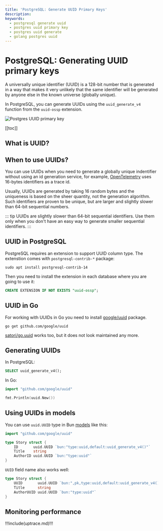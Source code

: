 ```yaml
---
title: 'PostgreSQL: Generate UUID Primary Keys'
description:
keywords:
  - postgresql generate uuid
  - postgres uuid primary key
  - postgres uuid generate
  - golang postgres uuid
---
```


<UptraceCta />

# PostgreSQL: Generating UUID primary keys

A universally unique identifier (UUID) is a 128-bit number that is generated in a way that makes it
very unlikely that the same identifier will be generated by anyone else in the known universe
(globally unique).

In PostgreSQL, you can generate UUIDs using the `uuid_generate_v4` function from the `uuid-ossp`
extension.

![Postgres UUID primary key](/postgres-uuid-generate/cover.png)

[[toc]]

## What is UUID?

## When to use UUIDs?

You can use UUIDs when you need to generate a globally unique indentifier without using an id
generation service, for example, [OpenTelemetry](https://uptrace.dev/opentelemetry/) uses 16-bytes
identifiers as a trace id.

Usually, UUIDs are generated by taking 16 random bytes and the uniqueness is based on the sheer
quantity, not the generation algorithm. Such identifiers are proven to be unique, but are larger and
slightly slower than 64-bit sequential numbers.

<!-- prettier-ignore -->
::: tip
UUIDs are slightly slower than 64-bit sequential identifiers. Use them only when you don't have an easy way to generate smaller sequential identifiers.
:::

## UUID in PostgreSQL

PostgreSQL requires an extension to support UUID column type. The extenstion comes with
`postgresql-contrib-*` package:

```shell
sudo apt install postgresql-contrib-14
```

Then you need to install the extension in each database where you are going to use it:

```sql
CREATE EXTENSION IF NOT EXISTS "uuid-ossp";
```

## UUID in Go

For working with UUIDs in Go you need to install
[google/uuid](https://pkg.go.dev/github.com/google/uuid) package.

```shell
go get github.com/google/uuid
```

[satori/go.uuid](https://github.com/satori/go.uuid) works too, but it does not look maintained any
more.

## Generating UUIDs

In PostgreSQL:

```sql
SELECT uuid_generate_v4();
```

In Go:

```go
import "github.com/google/uuid"

fmt.Println(uuid.New())
```

## Using UUIDs in models

You can use `uuid.UUID` type in Bun [models](../guide/models.md) like this:

```go
import "github.com/google/uuid"

type Story struct {
	ID       uuid.UUID `bun:"type:uuid,default:uuid_generate_v4()"`
	Title    string
	AuthorID uuid.UUID `bun:"type:uuid"`
}
```

`UUID` field name also works well:

```go
type Story struct {
	UUID       uuid.UUID `bun:",pk,type:uuid,default:uuid_generate_v4()"`
	Title      string
	AuthorUUID uuid.UUID `bun:"type:uuid"`
}
```

## Monitoring performance

!!!include(uptrace.md)!!!
